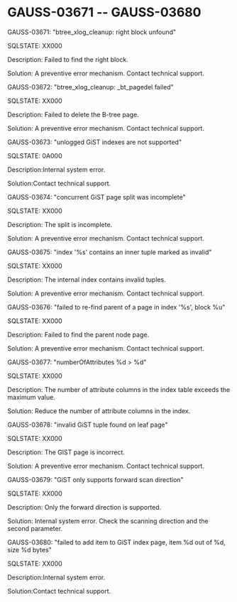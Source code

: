 # GAUSS-03671 -- GAUSS-03680<a name="EN-US_TOPIC_0302073519"></a>

GAUSS-03671: "btree\_xlog\_cleanup: right block unfound"

SQLSTATE: XX000

Description: Failed to find the right block.

Solution: A preventive error mechanism. Contact technical support.

GAUSS-03672: "btree\_xlog\_cleanup: \_bt\_pagedel failed"

SQLSTATE: XX000

Description: Failed to delete the B-tree page.

Solution: A preventive error mechanism. Contact technical support.

GAUSS-03673: "unlogged GiST indexes are not supported"

SQLSTATE: 0A000

Description:Internal system error.

Solution:Contact technical support.

GAUSS-03674: "concurrent GiST page split was incomplete"

SQLSTATE: XX000

Description: The split is incomplete.

Solution: A preventive error mechanism. Contact technical support.

GAUSS-03675: "index '%s' contains an inner tuple marked as invalid"

SQLSTATE: XX000

Description: The internal index contains invalid tuples.

Solution: A preventive error mechanism. Contact technical support.

GAUSS-03676: "failed to re-find parent of a page in index '%s', block %u"

SQLSTATE: XX000

Description: Failed to find the parent node page.

Solution: A preventive error mechanism. Contact technical support.

GAUSS-03677: "numberOfAttributes %d \> %d"

SQLSTATE: XX000

Description: The number of attribute columns in the index table exceeds the maximum value.

Solution: Reduce the number of attribute columns in the index.

GAUSS-03678: "invalid GiST tuple found on leaf page"

SQLSTATE: XX000

Description: The GIST page is incorrect.

Solution: A preventive error mechanism. Contact technical support.

GAUSS-03679: "GiST only supports forward scan direction"

SQLSTATE: XX000

Description: Only the forward direction is supported.

Solution: Internal system error. Check the scanning direction and the second parameter.

GAUSS-03680: "failed to add item to GiST index page, item %d out of %d, size %d bytes"

SQLSTATE: XX000

Description:Internal system error.

Solution:Contact technical support.

